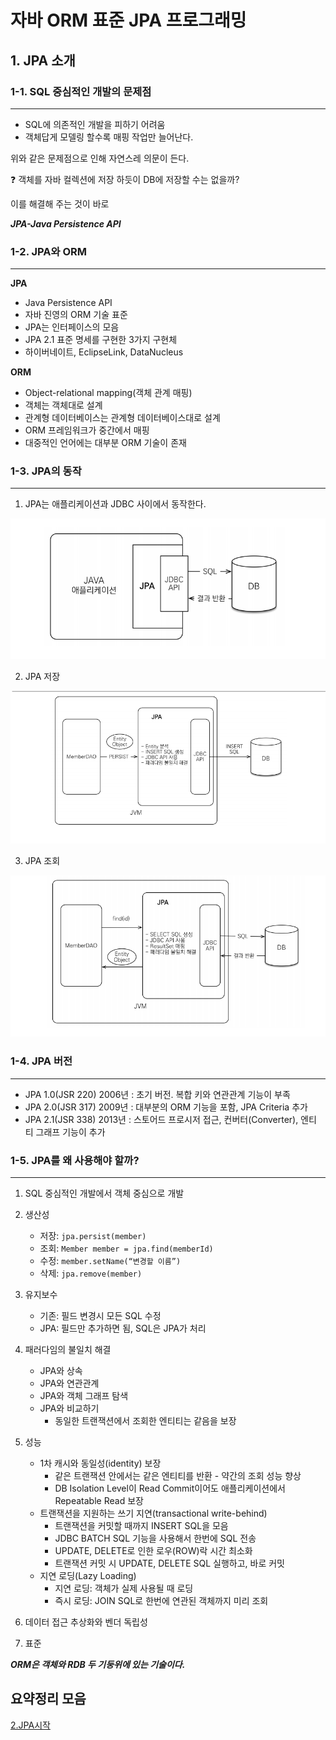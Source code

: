 # 자바 ORM 표준 JPA 프로그래밍

## 1. JPA 소개

### 1-1. SQL 중심적인 개발의 문제점

___

- SQL에 의존적인 개발을 피하기 어려움
- 객체답게 모델링 할수록 매핑 작업만 늘어난다.

위와 같은 문제점으로 인해 자연스레 의문이 든다.

❓ 객체를 자바 컬렉션에 저장 하듯이 DB에 저장할 수는 없을까?

이를 해결해 주는 것이 바로

__*JPA-Java Persistence API*__

### 1-2. JPA와 ORM

___
__JPA__

- Java Persistence API
- 자바 진영의 ORM 기술 표준
- JPA는 인터페이스의 모음
- JPA 2.1 표준 명세를 구현한 3가지 구현체
- 하이버네이트, EclipseLink, DataNucleus

__ORM__

- Object-relational mapping(객체 관계 매핑)
- 객체는 객체대로 설계
- 관계형 데이터베이스는 관계형 데이터베이스대로 설계
- ORM 프레임워크가 중간에서 매핑
- 대중적인 언어에는 대부분 ORM 기술이 존재

### 1-3. JPA의 동작

___

1. JPA는 애플리케이션과 JDBC 사이에서 동작한다.

![JPA동작개요](JPA-Basic/Img/01.JPA소개/JPA동작개요.png)

2. JPA 저장

![JPA동작-저장](JPA-Basic/Img/01.JPA소개/JPA저장.png)

3. JPA 조회

![img.png](JPA-Basic/Img/01.JPA소개/JPA조회.png)

### 1-4. JPA 버전

___

- JPA 1.0(JSR 220) 2006년 : 초기 버전. 복합 키와 연관관계 기능이 부족
- JPA 2.0(JSR 317) 2009년 : 대부분의 ORM 기능을 포함, JPA Criteria 추가
- JPA 2.1(JSR 338) 2013년 : 스토어드 프로시저 접근, 컨버터(Converter), 엔티 티 그래프 기능이 추가

### 1-5. JPA를 왜 사용해야 할까?

___

1. SQL 중심적인 개발에서 객체 중심으로 개발


2. 생산성
    - 저장: `jpa.persist(member)`
    - 조회: `Member member = jpa.find(memberId)`
    - 수정: `member.setName(“변경할 이름”)`
    - 삭제: `jpa.remove(member)`


3. 유지보수
    - 기존: 필드 변경시 모든 SQL 수정
    - JPA: 필드만 추가하면 됨, SQL은 JPA가 처리


4. 패러다임의 불일치 해결
    - JPA와 상속
    - JPA와 연관관계
    - JPA와 객체 그래프 탐색
    - JPA와 비교하기
        - 동일한 트랜잭션에서 조회한 엔티티는 같음을 보장
5. 성능
    - 1차 캐시와 동일성(identity) 보장
        - 같은 트랜잭션 안에서는 같은 엔티티를 반환 - 약간의 조회 성능 향상
        - DB Isolation Level이 Read Commit이어도 애플리케이션에서 Repeatable Read 보장
    - 트랜잭션을 지원하는 쓰기 지연(transactional write-behind)
        - 트랜잭션을 커밋할 때까지 INSERT SQL을 모음
        - JDBC BATCH SQL 기능을 사용해서 한번에 SQL 전송
        - UPDATE, DELETE로 인한 로우(ROW)락 시간 최소화
        - 트랜잭션 커밋 시 UPDATE, DELETE SQL 실행하고, 바로 커밋
    - 지연 로딩(Lazy Loading)
        - 지연 로딩: 객체가 실제 사용될 때 로딩
        - 즉시 로딩: JOIN SQL로 한번에 연관된 객체까지 미리 조회


6. 데이터 접근 추상화와 벤더 독립성
   

7. 표준

__*ORM은 객체와 RDB 두 기둥위에 있는 기술이다.*__

## 요약정리 모음

[2.JPA시작](/JPA-Basic/Summary/02.JPA시작.md)